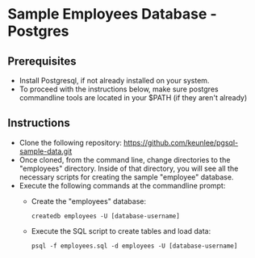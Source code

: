 # Sample Employees Database - Postgres

## Prerequisites

* Install Postgresql, if not already installed on your system.
* To proceed with the instructions below, make sure postgres commandline tools are located in your $PATH (if they aren't already)

## Instructions

* Clone the following repository: https://github.com/keunlee/pgsql-sample-data.git
* Once cloned, from the command line, change directories to the "employees" directory. Inside of that directory, you
will see all the necessary scripts for creating the sample "employee" database.
* Execute the following commands at the commandline prompt:
    * Create the "employees" database:

        `createdb employees -U [database-username]`
    * Execute the SQL script to create tables and load data:

        `psql -f employees.sql -d employees -U [database-username]`


